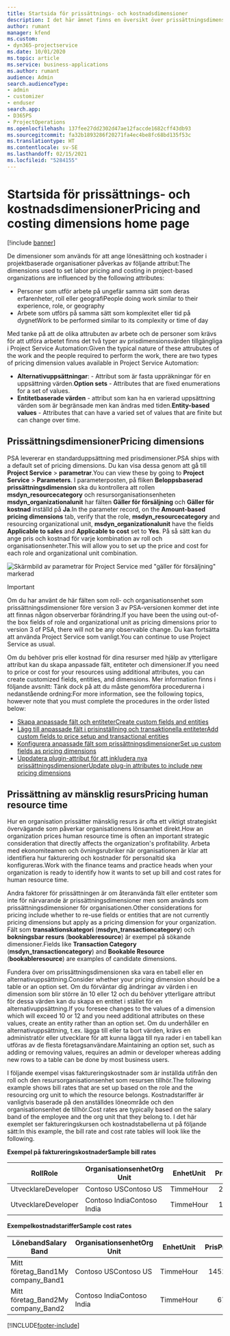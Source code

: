 ```yaml
---
title: Startsida för prissättnings- och kostnadsdimensioner
description: I det här ämnet finns en översikt över prissättningsdimensioner.
author: rumant
manager: kfend
ms.custom:
- dyn365-projectservice
ms.date: 10/01/2020
ms.topic: article
ms.service: business-applications
ms.author: rumant
audience: Admin
search.audienceType:
- admin
- customizer
- enduser
search.app:
- D365PS
- ProjectOperations
ms.openlocfilehash: 137fee27dd2302d47ae12faccde1682cff43db93
ms.sourcegitcommit: fa32b1893286f20271fa4ec4be8fc68bd135f53c
ms.translationtype: HT
ms.contentlocale: sv-SE
ms.lasthandoff: 02/15/2021
ms.locfileid: "5284155"
---
```

# <a name="pricing-and-costing-dimensions-home-page"></a><span data-ttu-id="6739c-103">Startsida för prissättnings- och kostnadsdimensioner</span><span class="sxs-lookup"><span data-stu-id="6739c-103">Pricing and costing dimensions home page</span></span>

[!include [banner](../includes/psa-now-project-operations.md)]

<span data-ttu-id="6739c-104">De dimensioner som används för att ange lönesättning och kostnader i projektbaserade organisationer påverkas av följande attribut:</span><span class="sxs-lookup"><span data-stu-id="6739c-104">The dimensions used to set labor pricing and costing in project-based organizations are influenced by the following attributes:</span></span>

- <span data-ttu-id="6739c-105">Personer som utför arbete på ungefär samma sätt som deras erfarenheter, roll eller geografi</span><span class="sxs-lookup"><span data-stu-id="6739c-105">People doing work similar to their experience, role, or geography</span></span>
- <span data-ttu-id="6739c-106">Arbete som utförs på samma sätt som komplexitet eller tid på dygnet</span><span class="sxs-lookup"><span data-stu-id="6739c-106">Work to be performed similar to its complexity or time of day</span></span>

<span data-ttu-id="6739c-107">Med tanke på att de olika attrubuten av arbete och de personer som krävs för att utföra arbetet finns det två typer av prisdimensionsvärden tillgängliga i Project Service Automation:</span><span class="sxs-lookup"><span data-stu-id="6739c-107">Given the typical nature of these attrubutes of the work and the people required to perform the work, there are two types of pricing dimension values available in Project Service Automation:</span></span> 

- <span data-ttu-id="6739c-108">**Alternativuppsättningar**: - Attribut som är fasta uppräkningar för en uppsättning värden.</span><span class="sxs-lookup"><span data-stu-id="6739c-108">**Option sets** - Attributes that are fixed enumerations for a set of values.</span></span>
- <span data-ttu-id="6739c-109">**Entitetbaserade värden** - attribut som kan ha en varierad uppsättning värden som är begränsade men kan ändras med tiden.</span><span class="sxs-lookup"><span data-stu-id="6739c-109">**Entity-based values** - Attributes that can have a varied set of values that are finite but can change over time.</span></span>

## <a name="pricing-dimensions"></a><span data-ttu-id="6739c-110">Prissättningsdimensioner</span><span class="sxs-lookup"><span data-stu-id="6739c-110">Pricing dimensions</span></span>

<span data-ttu-id="6739c-111">PSA levererar en standarduppsättning med prisdimensioner.</span><span class="sxs-lookup"><span data-stu-id="6739c-111">PSA ships with a default set of pricing dimensions.</span></span> <span data-ttu-id="6739c-112">Du kan visa dessa genom att gå till **Project Service** > **parametrar**.</span><span class="sxs-lookup"><span data-stu-id="6739c-112">You can view these by going to **Project Service** > **Parameters**.</span></span> <span data-ttu-id="6739c-113">I parameterposten, på fliken **Beloppsbaserad prissättningsdimension** ska du kontrollera att rollen **msdyn_resourcecategory** och resursorganisationsenheten **msdyn_organizationalunit** har fälten **Gäller för försäljning** och **Gäller för kostnad** inställd på **Ja**.</span><span class="sxs-lookup"><span data-stu-id="6739c-113">In the parameter record, on the **Amount-based pricing dimensions** tab, verify that the role, **msdyn_resourcecategory** and resourcing organizational unit, **msdyn_organizationalunit** have the fields **Applicable to sales** and **Applicable to cost** set to **Yes**.</span></span> <span data-ttu-id="6739c-114">På så sätt kan du ange pris och kostnad för varje kombination av roll och organisationsenheter.</span><span class="sxs-lookup"><span data-stu-id="6739c-114">This will allow you to set up the price and cost for each role and organizational unit combination.</span></span>

![Skärmbild av parametrar för Project Service med "gäller för försäljning" markerad](media/PS-OOB-parameters.png)

> [!IMPORTANT]
> <span data-ttu-id="6739c-116">Om du har använt de här fälten som roll- och organisationsenhet som prissättningsdimensioner före version 3 av PSA-versionen kommer det inte att finnas någon observerbar förändring.</span><span class="sxs-lookup"><span data-stu-id="6739c-116">If you have been the using out-of-the box fields of role and organizational unit as pricing dimensions prior to version 3 of PSA, there will not be any observable change.</span></span> <span data-ttu-id="6739c-117">Du kan fortsätta att använda Project Service som vanligt.</span><span class="sxs-lookup"><span data-stu-id="6739c-117">You can continue to use Project Service as usual.</span></span> 

<span data-ttu-id="6739c-118">Om du behöver pris eller kostnad för dina resurser med hjälp av ytterligare attribut kan du skapa anpassade fält, entiteter och dimensioner.</span><span class="sxs-lookup"><span data-stu-id="6739c-118">If you need to price or cost for your resources using additional attributes, you can create customized fields, entities, and dimensions.</span></span> <span data-ttu-id="6739c-119">Mer information finns i följande avsnitt: Tänk dock på att du måste genomföra procedurerna i nedanstående ordning:</span><span class="sxs-lookup"><span data-stu-id="6739c-119">For more information, see the following topics, however note that you must complete the procedures in the order listed below:</span></span>

- [<span data-ttu-id="6739c-120">Skapa anpassade fält och entiteter</span><span class="sxs-lookup"><span data-stu-id="6739c-120">Create custom fields and entities</span></span>](create-custom-fields-entities.md)
- [<span data-ttu-id="6739c-121">Lägg till anpassade fält i prisinställning och transaktionella entiteter</span><span class="sxs-lookup"><span data-stu-id="6739c-121">Add custom fields to price setup and transactional entities</span></span>](field-references.md)
- [<span data-ttu-id="6739c-122">Konfigurera anpassade fält som prissättningsdimensioner</span><span class="sxs-lookup"><span data-stu-id="6739c-122">Set up custom fields as pricing dimensions</span></span>](set-up-pricing-dimensions.md)
- [<span data-ttu-id="6739c-123">Uppdatera plugin-attribut för att inkludera nya prissättningsdimensioner</span><span class="sxs-lookup"><span data-stu-id="6739c-123">Update plug-in attributes to include new pricing dimensions</span></span>](update-plug-in-attributes.md)

## <a name="pricing-human-resource-time"></a><span data-ttu-id="6739c-124">Prissättning av mänsklig resurs</span><span class="sxs-lookup"><span data-stu-id="6739c-124">Pricing human resource time</span></span>
<span data-ttu-id="6739c-125">Hur en organisation prissätter mänsklig resurs är ofta ett viktigt strategiskt övervägande som påverkar organisationens lönsamhet direkt.</span><span class="sxs-lookup"><span data-stu-id="6739c-125">How an organization prices human resource time is often an important strategic consideration that directly affects the organization's profitability.</span></span> <span data-ttu-id="6739c-126">Arbeta med ekonomiteamen och övningsrubriker när organisationen är klar att identifiera hur fakturering och kostnader för personaltid ska konfigureras.</span><span class="sxs-lookup"><span data-stu-id="6739c-126">Work with the finance teams and practice heads when your organization is ready to identify how it wants to set up bill and cost rates for human resource time.</span></span>

<span data-ttu-id="6739c-127">Andra faktorer för prissättningen är om återanvända fält eller entiteter som inte för närvarande är prissättningsdimensioner men som används som prissättningsdimensioner för organisationen.</span><span class="sxs-lookup"><span data-stu-id="6739c-127">Other considerations for pricing include whether to re-use fields or entities that are not currently pricing dimensions but apply as a pricing dimension for your organization.</span></span> <span data-ttu-id="6739c-128">Fält som **transaktionskategori** (**msdyn_transactioncategory**) och **bokningsbar resurs** (**bookableresource**) är exempel på sökande dimensioner.</span><span class="sxs-lookup"><span data-stu-id="6739c-128">Fields like **Transaction Category** (**msdyn_transactioncategory**) and **Bookable Resource** (**bookableresource**) are examples of candidate dimensions.</span></span> 

<span data-ttu-id="6739c-129">Fundera över om prissättningsdimensionen ska vara en tabell eller en alternativuppsättning.</span><span class="sxs-lookup"><span data-stu-id="6739c-129">Consider whether your pricing dimension should be a table or an option set.</span></span> <span data-ttu-id="6739c-130">Om du förväntar dig ändringar av värden i en dimension som blir större än 10 eller 12 och du behöver ytterligare attribut för dessa värden kan du skapa en entitet i stället för en alternativuppsättning.</span><span class="sxs-lookup"><span data-stu-id="6739c-130">If you foresee changes to the values of a dimension which will exceed 10 or 12 and you need additional attributes on these values, create an entity rather than an option set.</span></span> <span data-ttu-id="6739c-131">Om du underhåller en alternativuppsättning, t.ex. lägga till eller ta bort värden, krävs en administratör eller utvecklare för att kunna lägga till nya rader i en tabell kan utföras av de flesta företagsanvändare.</span><span class="sxs-lookup"><span data-stu-id="6739c-131">Maintaining an option set, such as adding or removing values, requires an admin or developer whereas adding new rows to a table can be done by most business users.</span></span>

<span data-ttu-id="6739c-132">I följande exempel visas faktureringskostnader som är inställda utifrån den roll och den resursorganisationsenhet som resursen tillhör.</span><span class="sxs-lookup"><span data-stu-id="6739c-132">The following example shows bill rates that are set up based on the role and the resourcing org unit to which the resource belongs.</span></span> <span data-ttu-id="6739c-133">Kostnadstariffer är vanligtvis baserade på den anställdes löneområde och den organisationsenhet de tillhör.</span><span class="sxs-lookup"><span data-stu-id="6739c-133">Cost rates are typically based on the salary band of the employee and the org unit that they belong to.</span></span> <span data-ttu-id="6739c-134">I det här exemplet ser faktureringskursen och kostnadstabellerna ut på följande sätt:</span><span class="sxs-lookup"><span data-stu-id="6739c-134">In this example, the bill rate and cost rate tables will look like the following.</span></span>

<span data-ttu-id="6739c-135">**Exempel på faktureringskostnader**</span><span class="sxs-lookup"><span data-stu-id="6739c-135">**Sample bill rates**</span></span>

| <span data-ttu-id="6739c-136">Roll</span><span class="sxs-lookup"><span data-stu-id="6739c-136">Role</span></span>        | <span data-ttu-id="6739c-137">Organisationsenhet</span><span class="sxs-lookup"><span data-stu-id="6739c-137">Org Unit</span></span>    |<span data-ttu-id="6739c-138">Enhet</span><span class="sxs-lookup"><span data-stu-id="6739c-138">Unit</span></span>      |<span data-ttu-id="6739c-139">Pris</span><span class="sxs-lookup"><span data-stu-id="6739c-139">Price</span></span>      |<span data-ttu-id="6739c-140">Valuta</span><span class="sxs-lookup"><span data-stu-id="6739c-140">Currency</span></span>  |
| ------------|-------------|----------|----------:|----------|
| <span data-ttu-id="6739c-141">Utvecklare</span><span class="sxs-lookup"><span data-stu-id="6739c-141">Developer</span></span>   | <span data-ttu-id="6739c-142">Contoso US</span><span class="sxs-lookup"><span data-stu-id="6739c-142">Contoso US</span></span>  |<span data-ttu-id="6739c-143">Timme</span><span class="sxs-lookup"><span data-stu-id="6739c-143">Hour</span></span> | <span data-ttu-id="6739c-144">200</span><span class="sxs-lookup"><span data-stu-id="6739c-144">200</span></span>|<span data-ttu-id="6739c-145">USD</span><span class="sxs-lookup"><span data-stu-id="6739c-145">USD</span></span>     |
| <span data-ttu-id="6739c-146">Utvecklare</span><span class="sxs-lookup"><span data-stu-id="6739c-146">Developer</span></span>   | <span data-ttu-id="6739c-147">Contoso India</span><span class="sxs-lookup"><span data-stu-id="6739c-147">Contoso India</span></span> |<span data-ttu-id="6739c-148">Timme</span><span class="sxs-lookup"><span data-stu-id="6739c-148">Hour</span></span>|   <span data-ttu-id="6739c-149">112</span><span class="sxs-lookup"><span data-stu-id="6739c-149">112</span></span>|<span data-ttu-id="6739c-150">USD</span><span class="sxs-lookup"><span data-stu-id="6739c-150">USD</span></span>     |


<span data-ttu-id="6739c-151">**Exempelkostnadstariffer**</span><span class="sxs-lookup"><span data-stu-id="6739c-151">**Sample cost rates**</span></span>

| <span data-ttu-id="6739c-152">Löneband</span><span class="sxs-lookup"><span data-stu-id="6739c-152">Salary Band</span></span>     | <span data-ttu-id="6739c-153">Organisationsenhet</span><span class="sxs-lookup"><span data-stu-id="6739c-153">Org Unit</span></span>    |<span data-ttu-id="6739c-154">Enhet</span><span class="sxs-lookup"><span data-stu-id="6739c-154">Unit</span></span>      |<span data-ttu-id="6739c-155">Pris</span><span class="sxs-lookup"><span data-stu-id="6739c-155">Price</span></span>      |<span data-ttu-id="6739c-156">Valuta</span><span class="sxs-lookup"><span data-stu-id="6739c-156">Currency</span></span>  |
| ----------------|-------------|----------|----------:|----------|
| <span data-ttu-id="6739c-157">Mitt företag_Band1</span><span class="sxs-lookup"><span data-stu-id="6739c-157">My company_Band1</span></span> | <span data-ttu-id="6739c-158">Contoso US</span><span class="sxs-lookup"><span data-stu-id="6739c-158">Contoso US</span></span>  |<span data-ttu-id="6739c-159">Timme</span><span class="sxs-lookup"><span data-stu-id="6739c-159">Hour</span></span> | <span data-ttu-id="6739c-160">145</span><span class="sxs-lookup"><span data-stu-id="6739c-160">145</span></span>|<span data-ttu-id="6739c-161">USD</span><span class="sxs-lookup"><span data-stu-id="6739c-161">USD</span></span>     |
| <span data-ttu-id="6739c-162">Mitt företag_Band2</span><span class="sxs-lookup"><span data-stu-id="6739c-162">My company_Band2</span></span> | <span data-ttu-id="6739c-163">Contoso India</span><span class="sxs-lookup"><span data-stu-id="6739c-163">Contoso India</span></span> |<span data-ttu-id="6739c-164">Timme</span><span class="sxs-lookup"><span data-stu-id="6739c-164">Hour</span></span>|   <span data-ttu-id="6739c-165">67</span><span class="sxs-lookup"><span data-stu-id="6739c-165">67</span></span>|<span data-ttu-id="6739c-166">USD</span><span class="sxs-lookup"><span data-stu-id="6739c-166">USD</span></span>     |


[!INCLUDE[footer-include](../includes/footer-banner.md)]